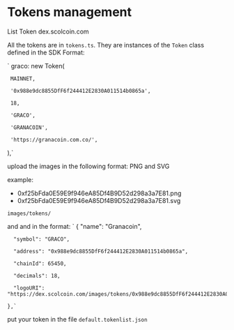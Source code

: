 # Tokens management
List Token dex.scolcoin.com

All the tokens are in `tokens.ts`. They are instances of the `Token` class defined in the SDK
Format:

`
graco: new Token(

     MAINNET,
     
     '0x988e9dc8855DfF6f244412E2830A011514b0865a',
     
     18,
     
     'GRACO',
     
     'GRANACOIN',
     
     'https://granacoin.com.co/',
     
   ),`



upload the images in the following format: PNG and SVG

example:
- 0xf25bFda0E59E9f946eA85Df4B9D52d298a3a7E81.png
- 0xf25bFda0E59E9f946eA85Df4B9D52d298a3a7E81.svg

`images/tokens/`

and and in the format:
   `
   {
      "name": "Granacoin",
      
      "symbol": "GRACO",
      
      "address": "0x988e9dc8855DfF6f244412E2830A011514b0865a",
      
      "chainId": 65450,
      
      "decimals": 18,
      
      "logoURI": "https://dex.scolcoin.com/images/tokens/0x988e9dc8855DfF6f244412E2830A011514b0865a.png"
      
    },`
    
put your token in the file
`default.tokenlist.json`

